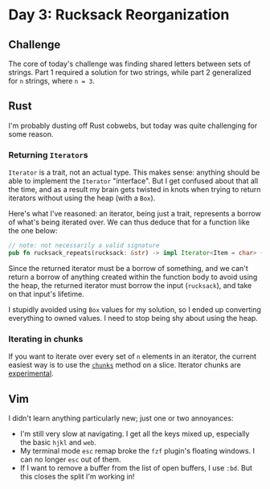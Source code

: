 # Day 3: Rucksack Reorganization

## Challenge

The core of today's challenge was finding shared letters between sets of strings. Part 1 required a solution for two strings, while part 2 generalized for `n` strings, where `n = 3`.

## Rust

I'm probably dusting off Rust cobwebs, but today was quite challenging for some reason.

### Returning `Iterator`s

`Iterator` is a trait, not an actual type. This makes sense: anything should be able to implement the `Iterator` "interface". But I get confused about that all the time, and as a result my brain gets twisted in knots when trying to return iterators without using the heap (with a `Box`).

Here's what I've reasoned: an iterator, being just a trait, represents a borrow of what's being iterated over. We can thus deduce that for a function like the one below:

```rust
// note: not necessarily a valid signature
pub fn rucksack_repeats(rucksack: &str) -> impl Iterator<Item = char> { ... }
```

Since the returned iterator must be a borrow of something, and we can't return a borrow of anything created within the function body to avoid using the heap, the returned iterator must borrow the input (`rucksack`), and take on that input's lifetime.

I stupidly avoided using `Box` values for my solution, so I ended up converting everything to owned values. I need to stop being shy about using the heap.

### Iterating in chunks

If you want to iterate over every set of `n` elements in an iterator, the current easiest way is to use the [`chunks`](https://doc.rust-lang.org/std/primitive.slice.html#method.chunks) method on a slice. Iterator chunks are [experimental](https://doc.rust-lang.org/stable/std/iter/trait.Iterator.html#method.array_chunks).

## Vim

I didn't learn anything particularly new; just one or two annoyances:

- I'm still very slow at navigating. I get all the keys mixed up, especially the basic `hjkl` and `web`.
- My terminal mode `esc` remap broke the `fzf` plugin's floating windows. I can no longer `esc` out of them.
- If I want to remove a buffer from the list of open buffers, I use `:bd`. But this closes the split I'm working in!

